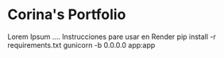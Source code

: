 # Corina's Portfolio

Lorem Ipsum ....
Instrucciones pare usar en Render
pip install -r requirements.txt
gunicorn -b 0.0.0.0 app:app
